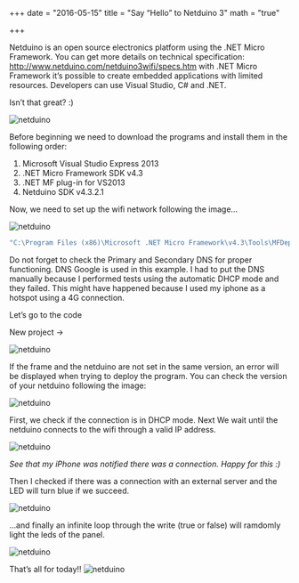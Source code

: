 +++
date = "2016-05-15"
title = "Say “Hello” to Netduino 3"
math = "true"

+++

Netduino is an open source electronics platform using the .NET Micro Framework.
You can get more details on technical specification: http://www.netduino.com/netduino3wifi/specs.htm with .NET Micro Framework it’s possible to create embedded applications with limited resources. Developers can use Visual Studio, C# and .NET. 

Isn’t that great? :)

![netduino](/images/netduino.jpeg)

Before beginning we need to download the programs and install them in the following order:

1. Microsoft Visual Studio Express 2013
2. .NET Micro Framework SDK v4.3
3. .NET MF plug-in for VS2013
4. Netduino SDK v4.3.2.1

Now, we need to set up the wifi network following the image…

![netduino](/images/netduino-config.png)

````bash
"C:\Program Files (x86)\Microsoft .NET Micro Framework\v4.3\Tools\MFDeploy.exe"
````
Do not forget to check the Primary and Secondary DNS for proper functioning.
DNS Google is used in this example. I had to put the DNS manually because I performed tests using the automatic DHCP mode and they failed. This might have happened because I used my iphone as a hotspot using a 4G connection. 

Let’s go to the code

New project ->

![netduino](/images/netduino-new-project.png)

If the frame and the netduino are not set in the same version, an error will be displayed when trying to deploy the program. You can check the version of your netduino following the image:

![netduino](/images/netduino-code.png)

First, we check if the connection is in DHCP mode. Next We wait until the netduino connects to the wifi through a valid IP address.

![netduino](/images/netduino-connect.jpeg)

*See that my iPhone was notified there was a connection. Happy for this :)*

Then I checked if there was a connection with an external server and the LED will turn blue if we succeed.

![netduino](/images/netduino-code-2.png)

…and finally an infinite loop through the write (true or false) will ramdomly light the leds of the panel.

![netduino](/images/netduino-code-3.png)

That’s all for today!!
![netduino](/images/netduino-done.jpeg)